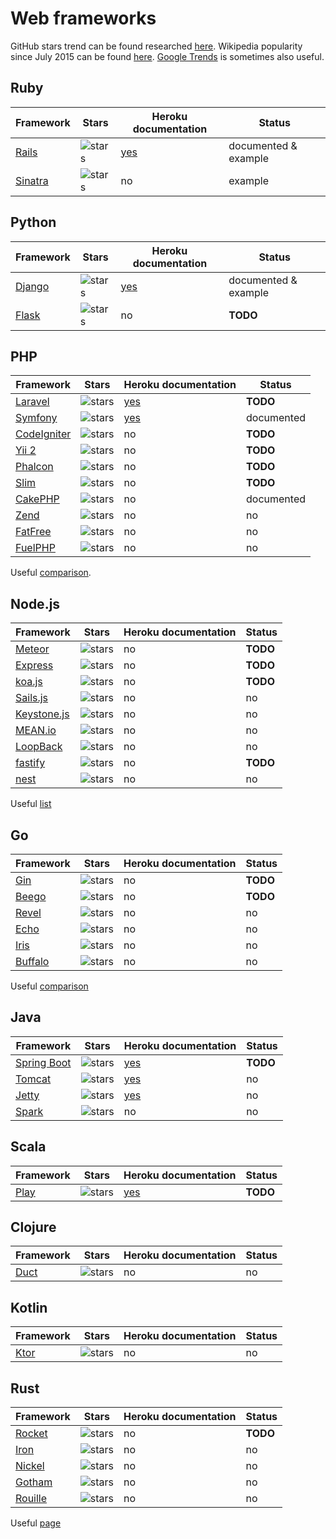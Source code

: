 # Web frameworks

GitHub stars trend can be found researched
[here](http://www.timqian.com/star-history/). Wikipedia popularity since July
2015 can be found [here](https://tools.wmflabs.org/pageviews/).
[Google Trends](https://trends.google.com/trends/) is sometimes also useful.

## Ruby

| Framework | Stars | Heroku documentation | Status |
| ---       | ---   | ---                  | ---    |
| [Rails](https://github.com/rails/rails) | ![stars](https://img.shields.io/github/stars/rails/rails.svg?style=social&maxAge=3600) | [yes](https://devcenter.heroku.com/categories/rails-support) | documented & example |
| [Sinatra](https://github.com/sinatra/sinatra) | ![stars](https://img.shields.io/github/stars/sinatra/sinatra.svg?style=social&maxAge=3600) | no | example |

## Python

| Framework | Stars | Heroku documentation | Status |
| ---       | ---   | ---                  | ---    |
| [Django](https://github.com/django/django) | ![stars](https://img.shields.io/github/stars/django/django.svg?style=social&maxAge=3600) | [yes](https://devcenter.heroku.com/articles/deploying-python) | documented & example |
| [Flask](https://github.com/pallets/flask) | ![stars](https://img.shields.io/github/stars/pallets/flask.svg?style=social&maxAge=3600) | no | **TODO** |

## PHP

| Framework | Stars | Heroku documentation | Status |
| ---       | ---   | ---                  | ---    |
| [Laravel](https://github.com/laravel/laravel) | ![stars](https://img.shields.io/github/stars/laravel/laravel.svg?style=social&maxAge=3600) | [yes](https://devcenter.heroku.com/articles/getting-started-with-laravel) | **TODO** |
| [Symfony](https://github.com/symfony/symfony) | ![stars](https://img.shields.io/github/stars/symfony/symfony.svg?style=social&maxAge=3600) | [yes](https://devcenter.heroku.com/articles/getting-started-with-symfony) | documented |
| [CodeIgniter](https://github.com/bcit-ci/CodeIgniter) | ![stars](https://img.shields.io/github/stars/bcit-ci/CodeIgniter.svg?style=social&maxAge=3600) | no | **TODO** |
| [Yii 2](https://github.com/yiisoft/yii2) | ![stars](https://img.shields.io/github/stars/yiisoft/yii2.svg?style=social&maxAge=3600) | no | **TODO** |
| [Phalcon](https://github.com/phalcon/cphalcon/) | ![stars](https://img.shields.io/github/stars/phalcon/cphalcon.svg?style=social&maxAge=3600) | no | **TODO** |
| [Slim](https://github.com/slimphp/Slim/) | ![stars](https://img.shields.io/github/stars/slimphp/Slim.svg?style=social&maxAge=3600) | no | **TODO** |
| [CakePHP](https://github.com/cakephp/cakephp) | ![stars](https://img.shields.io/github/stars/cakephp/cakephp.svg?style=social&maxAge=3600) | no | documented |
| [Zend](https://github.com/zendframework/zendframework) | ![stars](https://img.shields.io/github/stars/zendframework/zendframework.svg?style=social&maxAge=3600) | no | no |
| [FatFree](https://github.com/bcosca/fatfree/) | ![stars](https://img.shields.io/github/stars/bcosca/fatfree.svg?style=social&maxAge=3600) | no | no |
| [FuelPHP](https://github.com/fuel/fuel/) | ![stars](https://img.shields.io/github/stars/fuel/fuel.svg?style=social&maxAge=3600) | no | no |

Useful [comparison](https://coderseye.com/best-php-frameworks-for-web-developers/).

## Node.js

| Framework | Stars | Heroku documentation | Status |
| ---       | ---   | ---                  | ---    |
| [Meteor](https://github.com/meteor/meteor) | ![stars](https://img.shields.io/github/stars/meteor/meteor.svg?style=social&maxAge=3600) | no | **TODO** |
| [Express](https://github.com/expressjs/express) | ![stars](https://img.shields.io/github/stars/expressjs/express.svg?style=social&maxAge=3600) | no | **TODO** |
| [koa.js](https://github.com/koajs/koa) | ![stars](https://img.shields.io/github/stars/koajs/koa.svg?style=social&maxAge=3600) | no | **TODO** |
| [Sails.js](https://github.com/balderdashy/sails) | ![stars](https://img.shields.io/github/stars/balderdashy/sails.svg?style=social&maxAge=3600) | no | no |
| [Keystone.js](https://github.com/keystonejs/keystone) | ![stars](https://img.shields.io/github/stars/keystonejs/keystone.svg?style=social&maxAge=3600) | no | no |
| [MEAN.io](https://github.com/linnovate/mean) | ![stars](https://img.shields.io/github/stars/linnovate/mean.svg?style=social&maxAge=3600) | no | no |
| [LoopBack](https://github.com/strongloop/loopback) | ![stars](https://img.shields.io/github/stars/strongloop/loopback.svg?style=social&maxAge=3600) | no | no |
| [fastify](https://github.com/fastify/fastify) | ![stars](https://img.shields.io/github/stars/fastify/fastify.svg?style=social&maxAge=3600) | no | **TODO** |
| [nest](https://github.com/nestjs/nest) | ![stars](https://img.shields.io/github/stars/nestjs/nest.svg?style=social&maxAge=3600) | no | no |

Useful [list](http://nodeframework.com/)

## Go

| Framework | Stars | Heroku documentation | Status |
| ---       | ---   | ---                  | ---    |
| [Gin](https://github.com/gin-gonic/gin) | ![stars](https://img.shields.io/github/stars/gin-gonic/gin.svg?style=social&maxAge=3600) | no | **TODO** |
| [Beego](https://github.com/astaxie/beego) | ![stars](https://img.shields.io/github/stars/astaxie/beego.svg?style=social&maxAge=3600) | no | **TODO** |
| [Revel](https://github.com/revel/revel) | ![stars](https://img.shields.io/github/stars/revel/revel.svg?style=social&maxAge=3600) | no | no |
| [Echo](https://github.com/labstack/echo) | ![stars](https://img.shields.io/github/stars/labstack/echo.svg?style=social&maxAge=3600) | no | no |
| [Iris](https://github.com/kataras/iris) | ![stars](https://img.shields.io/github/stars/kataras/iris.svg?style=social&maxAge=3600) | no | no |
| [Buffalo](https://github.com/gobuffalo/buffalo) | ![stars](https://img.shields.io/github/stars/gobuffalo/buffalo.svg?style=social&maxAge=3600) | no | no |

Useful [comparison](https://blog.usejournal.com/top-6-web-frameworks-for-go-as-of-2017-23270e059c4b)

## Java

| Framework | Stars | Heroku documentation | Status |
| ---       | ---   | ---                  | ---    |
| [Spring Boot](https://github.com/spring-projects/spring-boot) | ![stars](https://img.shields.io/github/stars/spring-projects/spring-boot.svg?style=social&maxAge=3600) | [yes](https://devcenter.heroku.com/articles/deploying-spring-boot-apps-to-heroku) | **TODO** |
| [Tomcat](https://github.com/apache/tomcat) | ![stars](https://img.shields.io/github/stars/apache/tomcat.svg?style=social&maxAge=3600) | [yes](https://devcenter.heroku.com/articles/java-webapp-runner) | no |
| [Jetty](https://github.com/eclipse/jetty.project) | ![stars](https://img.shields.io/github/stars/eclipse/jetty.project.svg?style=social&maxAge=3600) | [yes](https://devcenter.heroku.com/articles/deploy-a-java-web-application-that-launches-with-jetty-runner) | no |
| [Spark](https://github.com/perwendel/spark) | ![stars](https://img.shields.io/github/stars/perwendel/spark.svg?style=social&maxAge=3600) | no | no |


## Scala

| Framework | Stars | Heroku documentation | Status |
| ---       | ---   | ---                  | ---    |
| [Play](https://github.com/playframework/playframework) | ![stars](https://img.shields.io/github/stars/playframework/playframework.svg?style=social&maxAge=3600) | [yes](https://devcenter.heroku.com/categories/scala-support) | **TODO** |

## Clojure

| Framework | Stars | Heroku documentation | Status |
| ---       | ---   | ---                  | ---    |
| [Duct](https://github.com/duct-framework/duct) | ![stars](https://img.shields.io/github/stars/duct-framework/duct.svg?style=social&maxAge=3600) | no | no |

## Kotlin

| Framework | Stars | Heroku documentation | Status |
| ---       | ---   | ---                  | ---    |
| [Ktor](https://github.com/ktorio/ktor) | ![stars](https://img.shields.io/github/stars/ktorio/ktor.svg?style=social&maxAge=3600) | no | no |

## Rust

| Framework | Stars | Heroku documentation | Status |
| ---       | ---   | ---                  | ---    |
| [Rocket](https://github.com/SergioBenitez/Rocket) | ![stars](https://img.shields.io/github/stars/SergioBenitez/Rocket.svg?style=social&maxAge=3600) | no | **TODO** |
| [Iron](https://github.com/iron/iron) | ![stars](https://img.shields.io/github/stars/iron/iron.svg?style=social&maxAge=3600) | no | no |
| [Nickel](https://github.com/nickel-org/nickel.rs) | ![stars](https://img.shields.io/github/stars/nickel-org/nickel.rs.svg?style=social&maxAge=3600) | no | no |
| [Gotham](https://github.com/gotham-rs/gotham) | ![stars](https://img.shields.io/github/stars/gotham-rs/gotham.svg?style=social&maxAge=3600) | no | no |
| [Rouille](https://github.com/tomaka/rouille) | ![stars](https://img.shields.io/github/stars/tomaka/rouille.svg?style=social&maxAge=3600) | no | no |

Useful [page](http://www.arewewebyet.org/)

